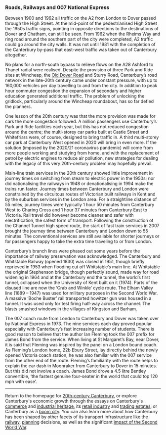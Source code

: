 <param author="Richard Maltby" banner="https://stor.artstor.org/stor/c35dcc83-8c83-4e82-8a7e-0d012287b919" layout="vtl" title="20th-Century Canterbury: Transport" ve-config/>

<param aliases="Canterbury" eid="Q29303" ve-entity/>
<param aliases="Wincheap" eid="Q8023755" ve-entity/>
<param aliases="A2" eid="Q888603" ve-entity/>
<param aliases="Sturry Road" eid="Q279963" ve-entity/>
<param aliases="Rheims Way" eid="Q17650135" ve-entity/>
<param aliases="Whitefriars" eid="Q17064998" ve-entity/>
<param aliases="Canterbury West" eid="Q671106" ve-entity/>
<param aliases="Canterbury East" eid="Q4381574" ve-entity/>
<param aliases="Charing Cross" eid="Q801128" ve-entity/>
<param aliases="Victoria" eid="Q985210" ve-entity/>
<param aliases="Canterbury and Whitstable Railway" eid="Q5033707" ve-entity/>

### Roads, Railways and 007 National Express

Between 1900 and 1962 all traffic on the A2 from London to Dover passed through the High Street. At the mid-point of the pedestrianised High Street the 1950s traffic signs, pointing in opposite directions to the destinations of Dover and Chatham, can still be seen. From 1962 when the Rheims Way and ring road around the southern part of the city were completed, A2 traffic could go around the city walls. It was not until 1981 with the completion of the Canterbury by-pass that east-west traffic was taken out of Canterbury altogether.
<param center="Q17650135" ve-map zoom="15"/>
<param attribution="Martin Crowther" label="A2 sign on the High Street" url="https://stor.artstor.org/stor/bd562c60-7fcd-435e-9c8d-d1a1a989a015" ve-image/>

No plans for a north-south bypass to relieve flows on the A28 Ashford to Thanet radial were realised. Despite the provision of three Park and Ride sites at Wincheap, the [Old Dover Road](/dickens/david-copperfield-dover-road) and Sturry Road, Canterbury’s road network in the late-20th century came under constant pressure, with up to 160,000 vehicles per day travelling to and from the city. In addition to peak hour commuter congestion the expansion of secondary and higher education generated additional traffic. The problem of unlocking the gridlock, particularly around the Wincheap roundabout, has so far defied the planners.
<param ve-image-v2 manifest="https://iiif.juncture-digital.org/wc:Wincheap_roundabout_-_geograph.org.uk_-_746820.jpg/manifest.json">

One lesson of the 20th century was that the more provision was made for cars the more congestion followed. A million passengers use Canterbury’s Park and Ride facilities each year, but this has not reduced congestion around the centre; the multi-storey car parks built at Castle Street and Whitefriars were, of course, designed to bring traffic in. A third multi-storey car park at Canterbury West opened in 2020 will bring in even more. If the solution (imposed by the 2020/21 coronavirus pandemic) will come from more people working and studying from home, and with the replacement of petrol by electric engines to reduce air pollution, new strategies for dealing with the legacy of this very 20th-century problem may hopefully prevail.
<param ve-image-v2 manifest="https://iiif.juncture-digital.org/wc:Bus_Station_-_geograph.org.uk_-_746935.jpg/manifest.json">

Main-line train services in the 20th century showed little improvement in journey times on switching from steam to electric power in the 1950s; nor did nationalising the railways in 1948 or denationalising in 1994 make the trains run faster. Journey times between Canterbury and London were constrained by the circuitous routes of Victorian built railways in Kent and by the suburban services in the London area. For a straightline distance of 55 miles, journey times were typically 1 hour 50 minutes from Canterbury West to Charing Cross and 1 hour 37 minutes from Canterbury East to Victoria. Rail travel did however become cleaner and safer with electrification, the safest form of transport. Following the construction of the Channel Tunnel high speed route, the start of fast train services in 2007 brought the journey time between Canterbury and London down to 55 minutes. The conventional services are still available for shorter journeys or for passengers happy to take the extra time traveling to or from London.
<param attribution="Martin Crowther" label="Canterbury East station" url="https://stor.artstor.org/stor/e5ce46d0-9be4-4154-8f87-856471fd5e67" ve-image/>

Canterbury’s branch lines were phased out some years before the importance of railway preservation was acknowledged. The Canterbury and Whitstable Railway (opened 1830) was closed in 1951, though briefly reprieved in 1953 when flooding cut off Whitstable’s main line. At Whitstable the original Stephenson bridge, though perfectly sound, made way for road widening in 1964 and at the Canterbury end the tunnel, the world’s first tunnel, collapsed when the University of Kent built on it (1974). Parts of the disused line are now the ‘Crab and Winkle’ cycle route. The Elham Valley line (1889 – 1947) was used for military purposes in the Second World War. A massive ‘Boche Buster’ rail transported howitzer gun was housed in a tunnel. It was used only for test firing half-way across the channel. The blasts smashed windows in the villages of Kingston and Barham.
<param ve-image-v2 manifest="https://iiif.juncture-digital.org/wc:Whitstable_MAP28_2400.jpg/manifest.json">
<param ve-image-v2 manifest="https://iiif.juncture-digital.org/wc:BL_18_inch_Howitzer_Ashbury_Station_WWII.jpg/manifest.json">

The 007 coach route from London to Canterbury and Dover was taken over by National Express in 1973. The nine services each day proved popular especially with Canterbury’s fast increasing number of students. There is good reason to believe that the author Ian Fleming took the 007 prefix for James Bond from the service. When living at St Margaret’s Bay, near Dover, it is said that Fleming was inspired by the panel on a London bound coach. As Fleming’s London home, 22b Ebury Street, lay directly behind the newly opened Victoria coach station, he was also familiar with the 007 service from the other end of the route. Fleming’s familiarity with the route helps to explain the car dash in Moonraker from Canterbury to Dover in 15 minutes. But this did not involve a coach. James Bond drove a 4.5 litre Bentley convertible, ‘the fastest genuine four-seater in the world that could top 120 mph with ease’.
<param attribution="Martin Crowther" label="Blue plaque" url="https://stor.artstor.org/stor/eccb379a-a975-40fc-a14c-f6f34a0163de" ve-image/>

***

Return to the homepage for [20th-century Canterbury](/canterbury/20c-canterbury-home), or explore Canterbury's economic growth through the essays on Canterbury's [commerce](/canterbury/20c-canterbury-commerce) and [industrial heritage](/canterbury/20c-canterbury-industrial), its [retail industry](/canterbury/20c-canterbury-retail-store) and [trading estates](/canterbury/20c-canterbury-trading-estates), or Canterbury as a [boom city](/canterbury/20c-canterbury-boom-city). You can also learn more about how Canterbury has been shaped by other facets of its transport infrastructure like the [railway](/canterbury/20c-canterbury-railway), [planning](/canterbury/20c-canterbury-planning) decisions, as well as the significant [impact of the Second World War](/canterbury/20c-canterbury-ww2).
<param ve-image-v2 manifest="https://iiif.juncture-digital.org/wc:Canterbury_Cathedral_-_Portal_Nave_Cross-spire.jpeg/manifest.json"> 
